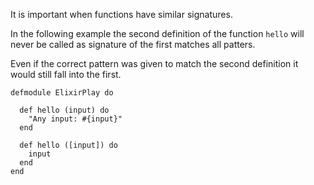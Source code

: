 It is important when functions have similar signatures.

In the following example the second definition of the function `hello` will never be called as signature of the first matches all patters.

Even if the correct pattern was given to match the second definition it would still fall into the first.

```
defmodule ElixirPlay do

  def hello (input) do
    "Any input: #{input}"
  end

  def hello ([input]) do
    input
  end
end

```
